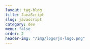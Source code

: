 ```yaml
---
layout: tag-blog
title: JavaScript
slug: javascript
category: dev
menu: false
order: 2
header-img: "/img/logo/js-logo.png"
---
```


